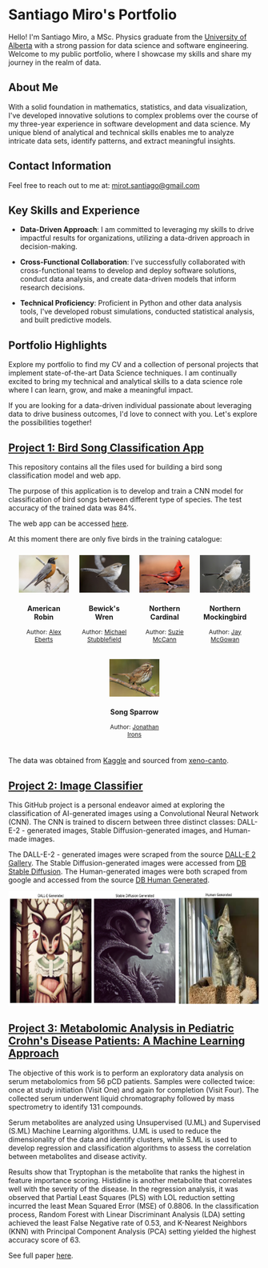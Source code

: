 # Santiago Miro's Portfolio

Hello! I'm Santiago Miro, a MSc. Physics graduate from the [University of Alberta](https://en.wikipedia.org/wiki/University_of_Alberta) with a strong passion for data science and software engineering. Welcome to my public portfolio, where I showcase my skills and share my journey in the realm of data.

## About Me
With a solid foundation in mathematics, statistics, and data visualization, I've developed innovative solutions to complex problems over the course of my three-year experience in software development and data science. My unique blend of analytical and technical skills enables me to analyze intricate data sets, identify patterns, and extract meaningful insights.

## Contact Information

Feel free to reach out to me at: mirot.santiago@gmail.com

## Key Skills and Experience

* **Data-Driven Approach**: I am committed to leveraging my skills to drive impactful results for organizations, utilizing a data-driven approach in decision-making.

* **Cross-Functional Collaboration**: I've successfully collaborated with cross-functional teams to develop and deploy software solutions, conduct data analysis, and create data-driven models that inform research decisions.

* **Technical Proficiency**: Proficient in Python and other data analysis tools, I've developed robust simulations, conducted statistical analysis, and built predictive models.

## Portfolio Highlights

Explore my portfolio to find my CV and a collection of personal projects that implement state-of-the-art Data Science techniques. I am continually excited to bring my technical and analytical skills to a data science role where I can learn, grow, and make a meaningful impact.

If you are looking for a data-driven individual passionate about leveraging data to drive business outcomes, I'd love to connect with you. Let's explore the possibilities together!

## [Project 1: Bird Song Classification App](https://github.com/SantMiro/Song_Bird_App)

This repository contains all the files used for building a bird song classification model and web app.

The purpose of this application is to develop and train a CNN model for classification of bird songs between different type of species. The test accuracy of the trained data was 84%.

The web app can be accessed [here](https://bird-song-app-eb9e15e2fa87.herokuapp.com/).

At this moment there are only five birds in the training catalogue:

<div style="display: flex; flex-wrap: wrap; justify-content: center;">

<div style="margin: 10px; text-align: center; flex-basis: 20%;">
  <a href="https://www.allaboutbirds.org/guide/American_Robin/photo-gallery" target="_blank">
    <img src="https://github.com/SantMiro/Song_Bird_App/raw/main/static/images/american_robin.jpg" alt="Bird 1" style="width: 100px; height: auto;">
  </a>
  <h3 style="font-size: 14px;">American Robin</h3>
  <p class="author" style="font-size: 12px;">Author: 
    <a href="https://www.allaboutbirds.org/guide/American_Robin/photo-gallery#" target="_blank">Alex Eberts</a>
  </p>
</div>

<div style="margin: 10px; text-align: center; flex-basis: 20%;">
  <a href="https://www.allaboutbirds.org/guide/Bewicks_Wren/photo-gallery" target="_blank">
    <img src="https://github.com/SantMiro/Song_Bird_App/raw/main/static/images/bewicks_wren.jpg" alt="Bird 2" style="width: 100px; height: auto;">
  </a>
  <h3 style="font-size: 14px;">Bewick's Wren</h3>
  <p class="author" style="font-size: 12px;">Author: 
    <a href="https://www.allaboutbirds.org/guide/Bewicks_Wren/photo-gallery" target="_blank">Michael Stubblefield</a>
  </p>
</div>

<div style="margin: 10px; text-align: center; flex-basis: 20%;">
  <a href="https://www.allaboutbirds.org/guide/Northern_Cardinal/photo-gallery" target="_blank">
    <img src="https://github.com/SantMiro/Song_Bird_App/raw/main/static/images/northern_cardinal.jpg" alt="Bird 3" style="width: 100px; height: auto;">
  </a>
  <h3 style="font-size: 14px;">Northern Cardinal</h3>
  <p class="author" style="font-size: 12px;">Author: 
    <a href="https://www.allaboutbirds.org/guide/Northern_Cardinal/photo-gallery" target="_blank">Suzie McCann</a>
  </p>
</div>

<div style="margin: 10px; text-align: center; flex-basis: 20%;">
  <a href="https://www.allaboutbirds.org/guide/Northern_Mockingbird/photo-gallery" target="_blank">
    <img src="https://github.com/SantMiro/Song_Bird_App/raw/main/static/images/northern_mockingbird.jpg" alt="Bird 4" style="width: 100px; height: auto;">
  </a>
  <h3 style="font-size: 14px;">Northern Mockingbird</h3>
  <p class="author" style="font-size: 12px;">Author: 
    <a href="https://www.allaboutbirds.org/guide/Northern_Mockingbird/photo-gallery" target="_blank">Jay McGowan</a>
  </p>
</div>

<div style="margin: 10px; text-align: center; flex-basis: 20%;">
  <a href="https://www.allaboutbirds.org/guide/Song_Sparrow/photo-gallery" target="_blank">
    <img src="https://github.com/SantMiro/Song_Bird_App/raw/main/static/images/song_sparrow.jpg" alt="Bird 5" style="width: 100px; height: auto;">
  </a>
  <h3 style="font-size: 14px;">Song Sparrow</h3>
  <p class="author" style="font-size: 12px;">Author: 
    <a href="https://www.allaboutbirds.org/guide/Song_Sparrow/photo-gallery" target="_blank">Jonathan Irons</a>
  </p>
</div>

</div>

 

The data was obtained from [Kaggle](https://www.kaggle.com/datasets/vinayshanbhag/bird-song-data-set) and sourced from [xeno-canto](https://www.xeno-canto.org/).

## [Project 2: Image Classifier](https://github.com/SantMiro/Image_Classifier)

This GitHub project is a personal endeavor aimed at exploring the classification of AI-generated images using a Convolutional Neural Network (CNN). The CNN is trained to discern between three distinct classes:  DALL-E-2 - generated images, Stable Diffusion-generated images, and Human-made images. 

The DALL-E-2 - generated images were scraped from the source [DALL-E 2 Gallery](https://dalle2.gallery).
The Stable Diffusion-generated images were accessed from [DB Stable Diffusion](https://huggingface.co/datasets/poloclub/diffusiondb).
The Human-generated images were both scraped from google and accessed from the source [DB Human Generated](https://huggingface.co/datasets/poloclub/diffusiondb).

<p align="center">
<img src="./Images/combined_figure.png" width="570" height="230" />
</p>

## [Project 3: Metabolomic Analysis in Pediatric Crohn's Disease Patients: A Machine Learning Approach](https://github.com/SantMiro/Metabolomics_Analysis)


The objective of this work is to perform an exploratory data analysis on serum metabolomics from 56 pCD patients. Samples were collected twice: once at study initiation (Visit One) and again for completion (Visit Four). The collected serum underwent liquid chromatography followed by mass spectrometry to identify 131 compounds.

Serum metabolites are analyzed using Unsupervised (U.ML) and Supervised (S.ML) Machine Learning algorithms. U.ML is used to reduce the dimensionality of the data and identify clusters, while S.ML is used to develop regression and classification algorithms to assess the correlation between metabolites and disease activity.

Results show that Tryptophan is the metabolite that ranks the highest in feature importance scoring. Histidine is another metabolite that correlates well with the severity of the disease. In the regression analysis, it was observed that Partial Least Squares (PLS) with LOL reduction setting incurred the least Mean Squared Error (MSE) of 0.8806. In the classification process, Random Forest with Linear Discriminant Analysis (LDA) setting achieved the least False Negative rate of 0.53, and K-Nearest Neighbors (KNN) with Principal Component Analysis (PCA) setting yielded the highest accuracy score of 63. 

See full paper [here](https://github.com/SantMiro/Metabolomics_Analysis/blob/main/Metabolomics_Analysis.pdf).

